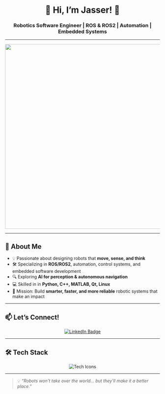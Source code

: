 <!-- Title -->
<h1 align="center">🤖 Hi, I’m Jasser! 🚀</h1>
<h3 align="center">Robotics Software Engineer | ROS & ROS2 | Automation | Embedded Systems</h3>

---

<p align="center">
  <img src="https://media3.giphy.com/media/v1.Y2lkPTc5MGI3NjExenpsanpuMXZqZXFqenJodHkyODJyYjFwOW83aW42ZWk0bDBwOGgyciZlcD12MV9pbnRlcm5hbF9naWZfYnlfaWQmY3Q9Zw/1ZkJqAt2t0jMx2GjEA/giphy.gif" width="600"/>
</p>

---

## 🚀 About Me  
- 💡 Passionate about designing robots that **move, sense, and think**  
- 🛠 Specializing in **ROS/ROS2**, automation, control systems, and embedded software development  
- 🔍 Exploring **AI for perception & autonomous navigation**  
- 💻 Skilled in in **Python, C++, MATLAB, Qt, Linux**
- 🎯 Mission: Build **smarter, faster, and more reliable** robotic systems that make an impact  


---

## 📫 Let’s Connect!  
<p align="center">
  <a href="https://linkedin.com/in/jasser-zaag/" target="_blank" rel="noopener noreferrer">
    <img src="https://img.shields.io/badge/Connect%20on%20LinkedIn-0077B5?style=for-the-badge&logo=linkedin&logoColor=white" alt="LinkedIn Badge"/>
  </a>
</p>

---

## 🛠 Tech Stack  
<p align="center">
  <img src="https://skillicons.dev/icons?i=python,cpp,ros,linux,matlab,qt&theme=dark" alt="Tech Icons" />
</p>

---

> 💡 *“Robots won’t take over the world... but they’ll make it a better place.”*

